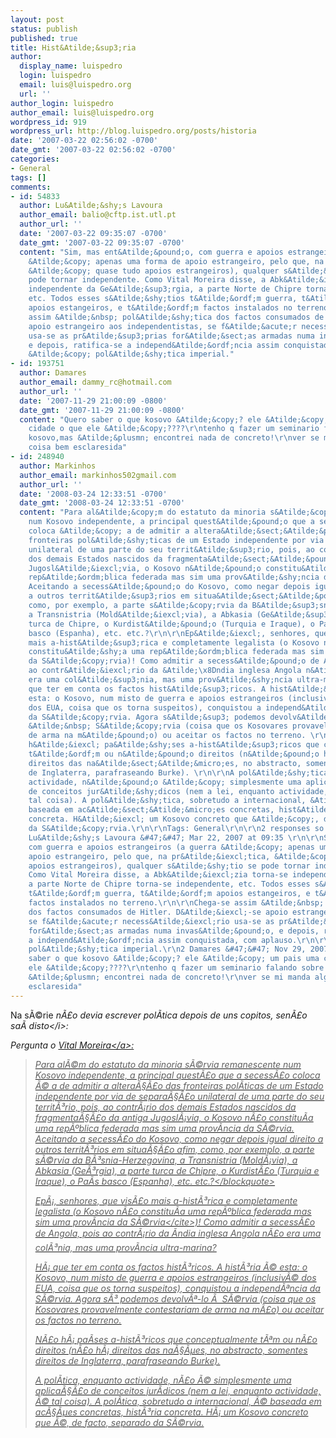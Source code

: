 ```yaml
---
layout: post
status: publish
published: true
title: Hist&Atilde;&sup3;ria
author:
  display_name: luispedro
  login: luispedro
  email: luis@luispedro.org
  url: ''
author_login: luispedro
author_email: luis@luispedro.org
wordpress_id: 919
wordpress_url: http://blog.luispedro.org/posts/historia
date: '2007-03-22 02:56:02 -0700'
date_gmt: '2007-03-22 02:56:02 -0700'
categories:
- General
tags: []
comments:
- id: 54833
  author: Lu&Atilde;&shy;s Lavoura
  author_email: balio@cftp.ist.utl.pt
  author_url: ''
  date: '2007-03-22 09:35:07 -0700'
  date_gmt: '2007-03-22 09:35:07 -0700'
  content: "Sim, mas ent&Atilde;&pound;o, com guerra e apoios estrangeiros (a guerra
    &Atilde;&copy; apenas uma forma de apoio estrangeiro, pelo que, na pr&Atilde;&iexcl;tica,
    &Atilde;&copy; quase tudo apoios estrangeiros), qualquer s&Atilde;&shy;tio se
    pode tornar independente. Como Vital Moreira disse, a Abk&Atilde;&iexcl;zia torna-se
    independente da Ge&Atilde;&sup3;rgia, a parte Norte de Chipre torna-se independente,
    etc. Todos esses s&Atilde;&shy;tios t&Atilde;&ordf;m guerra, t&Atilde;&ordf;m
    apoios estangeiros, e t&Atilde;&ordf;m factos instalados no terreno.\r\n\r\nChega-se
    assim &Atilde;&nbsp; pol&Atilde;&shy;tica dos factos consumados de Hitler. D&Atilde;&iexcl;-se
    apoio estrangeiro aos independentistas, se f&Atilde;&acute;r necess&Atilde;&iexcl;rio
    usa-se as pr&Atilde;&sup3;prias for&Atilde;&sect;as armadas numa invas&Atilde;&pound;o,
    e depois, ratifica-se a independ&Atilde;&ordf;ncia assim conquistada, com aplauso.\r\n\r\nIsto
    &Atilde;&copy; pol&Atilde;&shy;tica imperial."
- id: 193751
  author: Damares
  author_email: dammy_rc@hotmail.com
  author_url: ''
  date: '2007-11-29 21:00:09 -0800'
  date_gmt: '2007-11-29 21:00:09 -0800'
  content: "Quero saber o que kosovo &Atilde;&copy;? ele &Atilde;&copy; um pais uma
    cidade o que ele &Atilde;&copy;????\r\ntenho q fazer um seminario falando sobre
    kosovo,mas &Atilde;&plusmn; encontrei nada de concreto!\r\nver se mi manda alguma
    coisa bem esclaresida"
- id: 248940
  author: Markinhos
  author_email: markinhos502gmail.com
  author_url: ''
  date: '2008-03-24 12:33:51 -0700'
  date_gmt: '2008-03-24 12:33:51 -0700'
  content: "Para al&Atilde;&copy;m do estatuto da minoria s&Atilde;&copy;rvia remanescente
    num Kosovo independente, a principal quest&Atilde;&pound;o que a secess&Atilde;&pound;o
    coloca &Atilde;&copy; a de admitir a altera&Atilde;&sect;&Atilde;&pound;o das
    fronteiras pol&Atilde;&shy;ticas de um Estado independente por via de separa&Atilde;&sect;&Atilde;&pound;o
    unilateral de uma parte do seu territ&Atilde;&sup3;rio, pois, ao contr&Atilde;&iexcl;rio
    dos demais Estados nascidos da fragmenta&Atilde;&sect;&Atilde;&pound;o da antiga
    Jugosl&Atilde;&iexcl;via, o Kosovo n&Atilde;&pound;o constitu&Atilde;&shy;a uma
    rep&Atilde;&ordm;blica federada mas sim uma prov&Atilde;&shy;ncia da S&Atilde;&copy;rvia.
    Aceitando a secess&Atilde;&pound;o do Kosovo, como negar depois igual direito
    a outros territ&Atilde;&sup3;rios em situa&Atilde;&sect;&Atilde;&pound;o afim,
    como, por exemplo, a parte s&Atilde;&copy;rvia da B&Atilde;&sup3;snia-Herzegovina,
    a Transnistria (Mold&Atilde;&iexcl;via), a Abkasia (Ge&Atilde;&sup3;rgia), a parte
    turca de Chipre, o Kurdist&Atilde;&pound;o (Turquia e Iraque), o Pa&Atilde;&shy;s
    basco (Espanha), etc. etc.?\r\n\r\nEp&Atilde;&iexcl;, senhores, que vis&Atilde;&pound;o
    mais a-hist&Atilde;&sup3;rica e completamente legalista (o Kosovo n&Atilde;&pound;o
    constitu&Atilde;&shy;a uma rep&Atilde;&ordm;blica federada mas sim uma prov&Atilde;&shy;ncia
    da S&Atilde;&copy;rvia)! Como admitir a secess&Atilde;&pound;o de Angola, pois
    ao contr&Atilde;&iexcl;rio da &Atilde;\x8Dndia inglesa Angola n&Atilde;&pound;o
    era uma col&Atilde;&sup3;nia, mas uma prov&Atilde;&shy;ncia ultra-marina? \r\n\r\nH&Atilde;&iexcl;
    que ter em conta os factos hist&Atilde;&sup3;ricos. A hist&Atilde;&sup3;ria &Atilde;&copy;
    esta: o Kosovo, num misto de guerra e apoios estrangeiros (inclusiv&Atilde;&copy;
    dos EUA, coisa que os torna suspeitos), conquistou a independ&Atilde;&ordf;ncia
    da S&Atilde;&copy;rvia. Agora s&Atilde;&sup3; podemos devolv&Atilde;&ordf;-lo
    &Atilde;&nbsp; S&Atilde;&copy;rvia (coisa que os Kosovares provavelmente contestariam
    de arma na m&Atilde;&pound;o) ou aceitar os factos no terreno. \r\n\r\nN&Atilde;&pound;o
    h&Atilde;&iexcl; pa&Atilde;&shy;ses a-hist&Atilde;&sup3;ricos que conceptualmente
    t&Atilde;&ordf;m ou n&Atilde;&pound;o direitos (n&Atilde;&pound;o h&Atilde;&iexcl;
    direitos das na&Atilde;&sect;&Atilde;&micro;es, no abstracto, somentes direitos
    de Inglaterra, parafraseando Burke). \r\n\r\nA pol&Atilde;&shy;tica, enquanto
    actividade, n&Atilde;&pound;o &Atilde;&copy; simplesmente uma aplica&Atilde;&sect;&Atilde;&pound;o
    de conceitos jur&Atilde;&shy;dicos (nem a lei, enquanto actividade, &Atilde;&copy;
    tal coisa). A pol&Atilde;&shy;tica, sobretudo a internacional, &Atilde;&copy;
    baseada em ac&Atilde;&sect;&Atilde;&micro;es concretas, hist&Atilde;&sup3;ria
    concreta. H&Atilde;&iexcl; um Kosovo concreto que &Atilde;&copy;, de facto, separado
    da S&Atilde;&copy;rvia.\r\n\r\nTags: General\r\n\r\n2 responses so far &acirc;&dagger;&ldquo;\r\n1
    Lu&Atilde;&shy;s Lavoura &#47;&#47; Mar 22, 2007 at 09:35 \r\n\r\nSim, mas ent&Atilde;&pound;o,
    com guerra e apoios estrangeiros (a guerra &Atilde;&copy; apenas uma forma de
    apoio estrangeiro, pelo que, na pr&Atilde;&iexcl;tica, &Atilde;&copy; quase tudo
    apoios estrangeiros), qualquer s&Atilde;&shy;tio se pode tornar independente.
    Como Vital Moreira disse, a Abk&Atilde;&iexcl;zia torna-se independente da Ge&Atilde;&sup3;rgia,
    a parte Norte de Chipre torna-se independente, etc. Todos esses s&Atilde;&shy;tios
    t&Atilde;&ordf;m guerra, t&Atilde;&ordf;m apoios estangeiros, e t&Atilde;&ordf;m
    factos instalados no terreno.\r\n\r\nChega-se assim &Atilde;&nbsp; pol&Atilde;&shy;tica
    dos factos consumados de Hitler. D&Atilde;&iexcl;-se apoio estrangeiro aos independentistas,
    se f&Atilde;&acute;r necess&Atilde;&iexcl;rio usa-se as pr&Atilde;&sup3;prias
    for&Atilde;&sect;as armadas numa invas&Atilde;&pound;o, e depois, ratifica-se
    a independ&Atilde;&ordf;ncia assim conquistada, com aplauso.\r\n\r\nIsto &Atilde;&copy;
    pol&Atilde;&shy;tica imperial.\r\n2 Damares &#47;&#47; Nov 29, 2007 at 21:00 \r\n\r\nQuero
    saber o que kosovo &Atilde;&copy;? ele &Atilde;&copy; um pais uma cidade o que
    ele &Atilde;&copy;????\r\ntenho q fazer um seminario falando sobre kosovo,mas
    &Atilde;&plusmn; encontrei nada de concreto!\r\nver se mi manda alguma coisa bem
    esclaresida"
---
```

<p>Na s&Atilde;&copy;rie <i>n&Atilde;&pound;o devia escrever pol&Atilde;&shy;tica depois de uns copitos, sen&Atilde;&pound;o sa&Atilde;&shy; disto<&#47;i>:
<p>Pergunta o <a href="http:&#47;&#47;causa-nossa.blogspot.com&#47;2007&#47;03&#47;um-direito-secesso.html">Vital Moreira<&#47;a>:</p>
<blockquote><p>Para al&Atilde;&copy;m do estatuto da minoria s&Atilde;&copy;rvia remanescente num Kosovo independente, a principal quest&Atilde;&pound;o que a secess&Atilde;&pound;o coloca &Atilde;&copy; a de admitir a altera&Atilde;&sect;&Atilde;&pound;o das fronteiras pol&Atilde;&shy;ticas de um Estado independente por via de separa&Atilde;&sect;&Atilde;&pound;o unilateral de uma parte do seu territ&Atilde;&sup3;rio, pois, ao contr&Atilde;&iexcl;rio dos demais Estados nascidos da fragmenta&Atilde;&sect;&Atilde;&pound;o da antiga Jugosl&Atilde;&iexcl;via, o Kosovo n&Atilde;&pound;o constitu&Atilde;&shy;a uma rep&Atilde;&ordm;blica federada mas sim uma prov&Atilde;&shy;ncia da S&Atilde;&copy;rvia. Aceitando a secess&Atilde;&pound;o do Kosovo, como negar depois igual direito a outros territ&Atilde;&sup3;rios em situa&Atilde;&sect;&Atilde;&pound;o afim, como, por exemplo, a parte s&Atilde;&copy;rvia da B&Atilde;&sup3;snia-Herzegovina, a Transnistria (Mold&Atilde;&iexcl;via), a Abkasia (Ge&Atilde;&sup3;rgia), a parte turca de Chipre, o Kurdist&Atilde;&pound;o (Turquia e Iraque), o Pa&Atilde;&shy;s basco (Espanha), etc. etc.?<&#47;blockquote>
<p>Ep&Atilde;&iexcl;, senhores, que vis&Atilde;&pound;o mais a-hist&Atilde;&sup3;rica e completamente legalista (<cite>o Kosovo n&Atilde;&pound;o constitu&Atilde;&shy;a uma rep&Atilde;&ordm;blica federada mas sim uma prov&Atilde;&shy;ncia da S&Atilde;&copy;rvia<&#47;cite>)! Como admitir a secess&Atilde;&pound;o de Angola, pois ao contr&Atilde;&iexcl;rio da &Atilde;ndia inglesa Angola n&Atilde;&pound;o era uma col&Atilde;&sup3;nia, mas uma prov&Atilde;&shy;ncia ultra-marina?
<p>H&Atilde;&iexcl; que ter em conta os factos hist&Atilde;&sup3;ricos. A hist&Atilde;&sup3;ria &Atilde;&copy; esta: o Kosovo, num misto de guerra e apoios estrangeiros (inclusiv&Atilde;&copy; dos EUA, coisa que os torna suspeitos), conquistou a independ&Atilde;&ordf;ncia da S&Atilde;&copy;rvia. Agora s&Atilde;&sup3; podemos devolv&Atilde;&ordf;-lo &Atilde;&nbsp; S&Atilde;&copy;rvia (coisa que os Kosovares provavelmente contestariam de arma na m&Atilde;&pound;o) ou aceitar os factos no terreno.
<p>N&Atilde;&pound;o h&Atilde;&iexcl; pa&Atilde;&shy;ses a-hist&Atilde;&sup3;ricos que conceptualmente t&Atilde;&ordf;m ou n&Atilde;&pound;o direitos (n&Atilde;&pound;o h&Atilde;&iexcl; direitos das na&Atilde;&sect;&Atilde;&micro;es, no abstracto, somentes direitos de Inglaterra, parafraseando Burke).
<p>A pol&Atilde;&shy;tica, enquanto actividade, n&Atilde;&pound;o &Atilde;&copy; simplesmente uma aplica&Atilde;&sect;&Atilde;&pound;o de conceitos jur&Atilde;&shy;dicos (nem a lei, enquanto actividade, &Atilde;&copy; tal coisa). A pol&Atilde;&shy;tica, sobretudo a internacional, &Atilde;&copy; baseada em ac&Atilde;&sect;&Atilde;&micro;es concretas, hist&Atilde;&sup3;ria concreta. H&Atilde;&iexcl; um Kosovo concreto que &Atilde;&copy;, de facto, separado da S&Atilde;&copy;rvia.</p>
